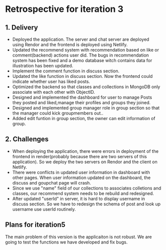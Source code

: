 # Retrospective for iteration 3
## 1. Delivery
- Deployed the application. The server and chat server are deployed using Rendor and the frontend is deployed using Netlify.
- Updated the recommend system with recommendation based on like or comment(backend) actions user did. The bugs in recommendation system has been fixed and a demo database witch contains data for illustration has been updated.
- Implement the comment function in discuss section.
- Updated the like function in discuss section. Now the frontend could indicate whether user has liked posts.
- Optimized the backend so that classes and collections in MongoDB only associate with each other with ObjectID.
- Designed and implemented the dashboard for user to manage Posts they posted and liked,manage their profiles and groups they joined.
- Designed and implemented group manager role in group section so that the manager could kick groupmembers out..
- Added edit funtion in group section, the owner can edit information of group.
## 2. Challenges
- When deploying the application, there were errors in deployment of the frontend in render(probably because there are two servers of this application). So we deploy the two servers on Rendor and the client on Netlify.
- There were conflicts in updated user information in dashboard with other pages. When user information updated on the dashboard, the discuss and goupchat page will crash. 
- Since we use "name" field of our collections to associates colletions and classes, our recommend system needs to be rebuild and redesigned.
- After updated "userId" in server, it is hard to display username in discuss section. So we have to redesign the schema of post and look up username use userId routinely.
## Plans for iteration5
  The main problem of this version is the applicaiton is not robust. We are going to test the functions we have developed and fix bugs.